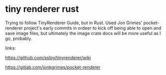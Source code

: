 # tiny renderer rust


Trying to follow TinyRenderer Guide, but in Rust.  Used Jon Grimes' pocket-renderer project's early commits in ordeer to kick off being able to open and save image files, but ultimately the image crate docs will be more useful as I go, probably.


links:

https://github.com/ssloy/tinyrenderer/wiki

https://gitlab.com/jonkgrimes/pocket-renderer
